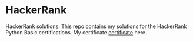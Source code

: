 # HackerRank
HackerRank solutions: This repo contains my solutions for the HackerRank Python Basic certifications.
My certificate [certificate](https://www.hackerrank.com/certificates/e8429b8b92f9) here.
